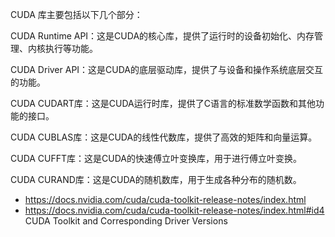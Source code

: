 


CUDA 库主要包括以下几个部分：

CUDA Runtime API：这是CUDA的核心库，提供了运行时的设备初始化、内存管理、内核执行等功能。

CUDA Driver API：这是CUDA的底层驱动库，提供了与设备和操作系统底层交互的功能。

CUDA CUDART库：这是CUDA运行时库，提供了C语言的标准数学函数和其他功能的接口。

CUDA CUBLAS库：这是CUDA的线性代数库，提供了高效的矩阵和向量运算。

CUDA CUFFT库：这是CUDA的快速傅立叶变换库，用于进行傅立叶变换。

CUDA CURAND库：这是CUDA的随机数库，用于生成各种分布的随机数。



- https://docs.nvidia.com/cuda/cuda-toolkit-release-notes/index.html
- https://docs.nvidia.com/cuda/cuda-toolkit-release-notes/index.html#id4
CUDA Toolkit and Corresponding Driver Versions
